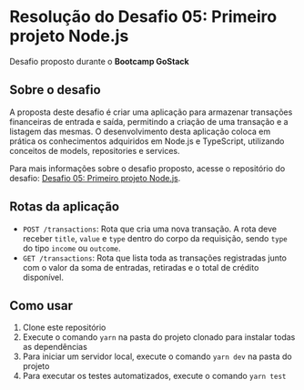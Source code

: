 # Resolução do Desafio 05: Primeiro projeto Node.js
Desafio proposto durante o **Bootcamp GoStack**

## Sobre o desafio
A proposta deste desafio é criar uma aplicação para armazenar transações financeiras de entrada e saída, permitindo a criação de uma transação e a listagem das mesmas. O desenvolvimento desta aplicação coloca em prática os conhecimentos adquiridos em Node.js e TypeScript, utilizando conceitos de models, repositories e services.

Para mais informações sobre o desafio proposto, acesse o repositório do desafio: [Desafio 05: Primeiro projeto Node.js](https://github.com/rocketseat-education/bootcamp-gostack-desafios/tree/master/desafio-fundamentos-nodejs).

## Rotas da aplicação
* `POST /transactions`: Rota que cria uma nova transação. A rota deve receber `title`, `value` e `type` dentro do corpo da requisição, sendo `type` do tipo `income` ou `outcome`.
* `GET /transactions`: Rota que lista toda as transações registradas junto com o valor da soma de entradas, retiradas e o total de crédito disponível.

## Como usar
1. Clone este repositório
2. Execute o comando `yarn` na pasta do projeto clonado para instalar todas as dependências
3. Para iniciar um servidor local, execute o comando `yarn dev` na pasta do projeto
4. Para executar os testes automatizados, execute o comando `yarn test`
